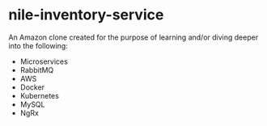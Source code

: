 # nile-inventory-service
An Amazon clone created for the purpose of learning and/or diving deeper into the following:
- Microservices
- RabbitMQ
- AWS
- Docker
- Kubernetes
- MySQL
- NgRx

